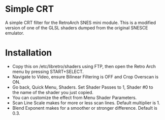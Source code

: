 # Simple CRT
A simple CRT filter for the RetroArch SNES mini module. This is a modified version of one of the GLSL shaders dumped from the original SNESCE emulator.

# Installation
* Copy this on /etc/libretro/shaders using FTP, then open the Retro Arch menu by pressing START+SELECT.
* Navigate to Video, ensure Bilinear Filtering is OFF and Crop Overscan is ON.
* Go back, Quick Menu, Shaders. Set Shader Passes to 1, Shader \#0 to the name of the shader you just copied.
* You can customize the effect from Menu Shader Parameters.
 * Scan Line Scale makes for more or less scan lines. Default multiplier is 1.
 * Blend Exponent makes for a smoother or stronger difference. Default is 0.3.
